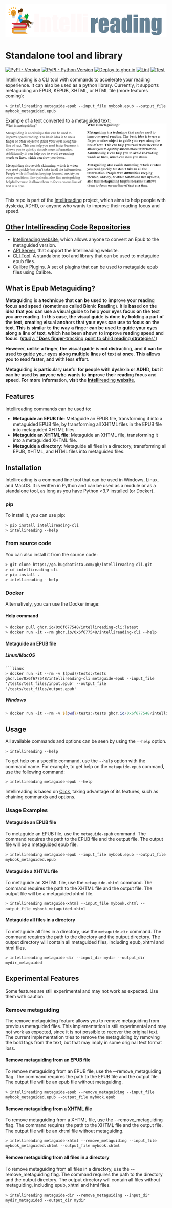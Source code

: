 ![Intellireading.com](https://raw.githubusercontent.com/0x6f677548/intellireading-www/main/src/img/intellireading.png)
# Standalone tool and library

[![PyPI - Version](https://img.shields.io/pypi/v/intellireading-cli.svg)](https://pypi.org/project/intellireading-cli)
[![PyPI - Python Version](https://img.shields.io/pypi/pyversions/intellireading-cli.svg)](https://pypi.org/project/intellireading-cli)
[![Deploy to ghcr.io](https://go.hugobatista.com/gh/intellireading-cli/actions/workflows/build-and-publish-to-ghcr.yml/badge.svg)](https://go.hugobatista.com/gh/intellireading-cli/actions/workflows/build-and-publish-to-ghcr.yml)
[![Lint](https://go.hugobatista.com/gh/intellireading-cli/actions/workflows/lint.yml/badge.svg)](https://go.hugobatista.com/gh/intellireading-cli/actions/workflows/lint.yml)
[![Test](https://go.hugobatista.com/gh/intellireading-cli/actions/workflows/test.yml/badge.svg)](https://go.hugobatista.com/gh/intellireading-cli/actions/workflows/test.yml)


Intellireading is a CLI tool with commands to accelerate your reading experience. It can also be used as a python library.
Currently, it supports metaguiding an EPUB, KEPUB, XHTML, or HTML file (more features coming):
```console
> intellireading metaguide-epub --input_file mybook.epub --output_file mybook_metaguided.epub
```
Example of a text converted to a metaguided text:
![Intellireading.com](https://raw.githubusercontent.com/0x6f677548/intellireading-www/main/src/img/sample.png) 


This repo is part of the [Intellireading](https://intellireading.com/) project, which aims to help people with dyslexia, ADHD, or anyone who wants to improve their reading focus and speed. 

## [Other Intellireading Code Repositories](https://github.com/stars/0x6f677548/lists/intellireading)
- [Intellireading website](https://go.hugobatista.com/gh/intellireading-www), which allows anyone to convert an Epub to the metaguided version.
- [API Server](https://go.hugobatista.com/gh/intellireading-api_server), that support the Intellireading website.
- [CLI Tool](https://go.hugobatista.com/gh/intellireading-cli). A standalone tool and library that can be used to metaguide epub files.
- [Calibre Plugins](https://go.hugobatista.com/gh/intellireading-calibre-plugins). A set of plugins that can be used to metaguide epub files using Calibre.


## What is Epub Metaguiding?
**Metagu**iding **i**s **a** **techn**ique **th**at **ca**n **b**e **us**ed **t**o **impr**ove **yo**ur **read**ing **foc**us **an**d **spe**ed **(some**times **cal**led **Bio**nic **Readi**ng). **I**t **i**s **bas**ed **o**n **th**e **id**ea **th**at **yo**u **ca**n **us**e **a** **vis**ual **gui**de **t**o **he**lp **yo**ur **ey**es **foc**us **o**n **th**e **te**xt **yo**u **ar**e **read**ing. **I**n **th**is **cas**e, **th**e **vis**ual **gui**de **i**s **do**ne **b**y **bold**ing **a** **pa**rt **o**f **th**e **tex**t, **crea**ting **vis**ual **anch**ors **th**at **yo**ur **ey**es **ca**n **us**e **t**o **foc**us **o**n **th**e **tex**t. **Th**is **i**s **simi**lar **t**o **th**e **wa**y **a** **fin**ger **ca**n **b**e **us**ed **t**o **gui**de **yo**ur **ey**es **alo**ng **a** **li**ne **o**f **tex**t, **whi**ch **ha**s **be**en **sho**wn **t**o **impr**ove **read**ing **spe**ed **an**d **foc**us. ([**stu**dy: **"Do**es **finger-t**racking **poi**nt **t**o **chi**ld **read**ing **strate**gies"](https://ceur-ws.org/Vol-2769/paper_60.pdf))

**Howe**ver, **unl**ike **a** **fing**er, **th**e **vis**ual **gui**de **i**s **no**t **distra**cting, **an**d **i**t **ca**n **b**e **us**ed **t**o **gui**de **yo**ur **ey**es **alo**ng **mult**iple **lin**es **o**f **te**xt **a**t **onc**e. **Th**is **all**ows **yo**u **t**o **re**ad **fast**er, **an**d **wi**th **le**ss **effo**rt.

**Metagu**iding **i**s **partic**ulary **use**ful **fo**r **peo**ple **wi**th **dysl**exia **o**r **ADH**D, **bu**t **i**t **ca**n **b**e **us**ed **b**y **any**one **wh**o **wan**ts **t**o **impr**ove **the**ir **read**ing **foc**us **an**d **spe**ed. **Fo**r **mo**re **inform**ation, **vis**it **th**e [**Intelli**reading **webs**ite.](https://intellireading.com/)

## Features

Intellireading commands can be used to:
- **Metaguide an EPUB file**: Metaguide an EPUB file, transforming it into a metaguided EPUB file, by transforming all XHTML files in the EPUB file into metaguided XHTML files.
- **Metaguide an XHTML file**: Metaguide an XHTML file, transforming it into a metaguided XHTML file.
- **Metaguide a directory**: Metaguide all files in a directory, transforming all EPUB, XHTML, and HTML files into metaguided files.


## Installation
Intellireading is a command line tool that can be used in Windows, Linux, and MacOS. It is written in Python and can be used as a module or as a standalone tool, as long as you have Python >3.7 installed (or Docker).

### pip
To install it, you can use pip:
```console
> pip install intellireading-cli
> intellireading --help
```

### From source code
You can also install it from the source code:
```console
> git clone https://go.hugobatista.com/gh/intellireading-cli.git
> cd intellireading-cli
> pip install .
> intellireading --help
```
### Docker
Alternatively, you can use the Docker image:

#### Help command
```console
> docker pull ghcr.io/0x6f677548/intellireading-cli:latest
> docker run -it --rm ghcr.io/0x6f677548/intellireading-cli --help
```

#### Metaguide an EPUB file
##### Linux/MacOS
```console
```linux
> docker run -it --rm -v $(pwd)/tests:/tests ghcr.io/0x6f677548/intellireading-cli metaguide-epub --input_file '/tests/test_files/input.epub' --output_file '/tests/test_files/output.epub'
```
##### Windows
```powershell
> docker run -it --rm -v ${pwd}/tests:/tests ghcr.io/0x6f677548/intellireading-cli metaguide-epub --input_file '/tests/test_files/input.epub' --output_file '/tests/test_files/output.epub'
```



## Usage
All available commands and options can be seen by using the `--help` option.
```console
> intellireading --help
```

To get help on a specific command, use the `--help` option with the command name. For example, to get help on the `metaguide-epub` command, use the following command:
```console
> intellireading metaguide-epub --help
```

Intellireading is based on [Click](https://github.com/pallets/click/), taking advantage of its features, such as chaining commands and options. 

### Usage Examples

#### Metaguide an EPUB file
To metaguide an EPUB file, use the `metaguide-epub` command. The command requires the path to the EPUB file and the output file. The output file will be a metaguided epub file. 

```console
> intellireading metaguide-epub --input_file mybook.epub --output_file mybook_metaguided.epub
```

#### Metaguide a XHTML file
To metaguide an XHTML file, use the `metaguide-xhtml` command. The command requires the path to the XHTML file and the output file. The output file will be a metaguided xhtml file. 

```console
> intellireading metaguide-xhtml --input_file mybook.xhtml --output_file mybook_metaguided.xhtml
```

#### Metaguide all files in a directory
To metaguide all files in a directory, use the `metaguide-dir` command. The command requires the path to the directory and the output directory. The output directory will contain all metaguided files, including epub, xhtml and html files. 

```console
> intellireading metaguide-dir --input_dir mydir --output_dir mydir_metaguided
```

## Experimental Features
Some features are still experimental and may not work as expected. Use them with caution.

### Remove metaguiding
The remove metaguiding feature allows you to remove metaguiding from previous metaguided files. This implementation is still experimental and may not work as expected, since it is not possible to recover the original text. The current implementation tries to remove the metaguiding by removing the bold tags from the text, but that may imply in some original text format loss.

#### Remove metaguiding from an EPUB file
To remove metaguiding from an EPUB file, use the --remove_metaguiding flag. The command requires the path to the EPUB file and the output file. The output file will be an epub file without metaguiding. 

```console
> intellireading metaguide-epub --remove_metaguiding --input_file mybook_metaguided.epub --output_file mybook.epub
```

#### Remove metaguiding from a XHTML file
To remove metaguiding from a XHTML file, use the --remove_metaguiding flag. The command requires the path to the XHTML file and the output file. The output file will be an xhtml file without metaguiding. 

```console
> intellireading metaguide-xhtml --remove_metaguiding --input_file mybook_metaguided.xhtml --output_file mybook.xhtml
```

#### Remove metaguiding from all files in a directory
To remove metaguiding from all files in a directory, use the --remove_metaguiding flag. The command requires the path to the directory and the output directory. The output directory will contain all files without metaguiding, including epub, xhtml and html files. 

```console
> intellireading metaguide-dir --remove_metaguiding --input_dir mydir_metaguided --output_dir mydir
```
